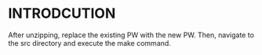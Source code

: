 # INTRODCUTION

After unzipping, replace the existing PW with the new PW. Then, navigate to the src directory and execute the make command.
